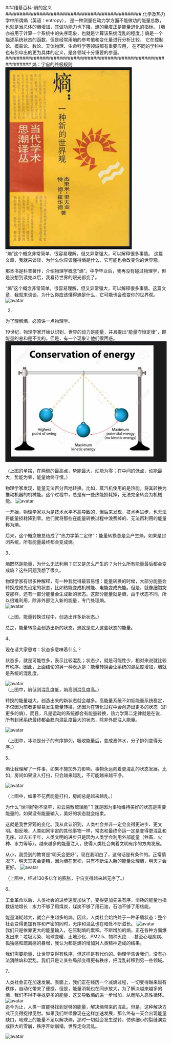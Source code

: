 ###维基百科-熵的定义################################################
化学及热力学中所谓熵（英语：entropy），
是一种测量在动力学方面不能做功的能量总数，也就是当总体的熵增加，其做功能力也下降，熵的量度正是能量退化的指标。
[熵亦被用于计算一个系统中的失序现象，也就是计算该系统混乱的程度。]
熵是一个描述系统状态的函数，但是经常用熵的参考值和变化量进行分析比较，
它在控制论、概率论、数论、天体物理、生命科学等领域都有重要应用，
在不同的学科中也有引申出的更为具体的定义，是各领域十分重要的参量。
#################################################################
熵：宇宙的终极规则  
![avatar](img/书封面.PNG)  
“熵”这个概念非常简单，很容易理解，但又异常强大，可以解释很多事情。
这篇文章，我就来谈谈，为什么你应该懂得熵是什么，它可能也会改变你的世界观。


那本书是科普著作，介绍物理学概念“熵”。中学毕业后，我再没有碰过物理学，但是没想到读完以后，我看待世界的眼光都变了。

“熵”这个概念非常简单，很容易理解，但又异常强大，可以解释很多事情。这篇文章，我就来谈谈，为什么你应该懂得熵是什么，它可能也会改变你的世界观。
![avatar](img/Entropy.PNG)  

2.
为了理解熵，必须讲一点物理学。

19世纪，物理学家开始认识到，世界的动力是能量，并且提出“能量守恒定律”，即能量的总和是不变的。但是，有一个现象让他们很困惑。
![avatar](img/保持能量.PNG)  

（上图的单摆，在两侧的最高点，势能最大，动能为零；在中间的低点，动能最大，势能为零，能量始终守恒。）

物理学家发现，能量无法百分百地转换。比如，蒸汽机使用的是热能，将其转换为推动机器的机械能。这个过程中，总是有一些热能损耗掉，无法完全转变为机械能。
![avatar](img/E.PNG)   

一开始，物理学家以为是技术水平不高导致的，但后来发现，技术再进步，也无法将能量损耗降到零。他们就将那些在能量转换过程中浪费掉的、无法再利用的能量称为熵。

后来，这个概念被总结成了“热力学第二定律”：能量转换总是会产生熵，如果是封闭系统，所有能量最终都会变成熵。

3、

熵既然是能量，为什么无法利用？它又是怎么产生的？为什么所有能量最后都会变成熵？这些问题我想了很久。

物理学家有很多种解释，有一种我觉得最容易懂：能量转换的时候，大部分能量会转换成预先设定的状态，比如热能变成机械能、电能变成光能。但是，就像细胞突变那样，还有一部分能量会生成新的状态。这部分能量就是熵，由于状态不同，所以很难利用，除非外部注入新的能量，专门处理熵。  
![avatar](img/Ordered.PNG)  

（上图，能量转换过程中，创造出许多新状态。）

总之，能量转换会创造出新的状态，熵就是进入这些状态的能量。

4、

现在请大家思考：状态多意味着什么？

状态多，就是可能性多，表示比较混乱；状态少，就是可能性少，相对来说就比较有秩序。因此，上面结论的另一种表达是：能量转换会让系统的混乱度增加，熵就是系统的混乱度。


![avatar](img/LowEntropy.PNG)  
（上图中，熵低则混乱度低，熵高则混乱度高。）

转换的能量越大，创造出来的新状态就会越多。高能量系统不如低能量系统稳定，不仅因为前者更容易发生能量转换，还因为在转化过程中会创造出更多的状态（即更多的熵）。而且，凡是运动的系统都会有能量转换，热力学第二定律就是在说，所有封闭系统最终都会趋向混乱度最大的状态，除非外部注入能量。

![avatar](img/Ice.PNG)  

（上图中，冰块是分子的有序排列，吸收能量后，变成液体水，分子排列变得无序。）

5、

熵让我理解了一件事，如果不施加外力影响，事物永远向着更混乱的状态发展。比如，房间如果没人打扫，只会越来越乱，不可能越来越干净。

![avatar](img/EntropyAndYourBedroom.PNG)  

（上图中，如果不花费能量打扫，房间总是越来越乱。）

为什么“世间好物不坚牢，彩云易散琉璃脆”？就是因为事物维持美好的状态是需要能量的，如果没有能量输入，美好的状态就会结束。

这就是我世界观的变化。我从此认识到，人类社会并非一定会变得更进步、更文明。相反地，人类如同宇宙的其他事物一样，常态和最终命运一定是变得更混乱和无序。过去五千年，人类文明的进步只是因为人类学会利用外部能量（牲畜、火种、水力等等）。越来越多的能量注入，使得人类社会向着文明有序的方向发展。

从小，我受到的教育是“明天会更好”。现在我明白了，这句话是有条件的。正常情况下，明天其实会更糟，因为熵在累积，只有不断注入新的能量处理熵，明天才会更好。
![avatar](img/DawnOfTime.PNG)  

（上图中，经过130多亿年的膨胀，宇宙变得越来越无序了。）

6、

工业革命以后，人类社会的进步速度加快了，变得更加先进有序，消耗的能量也指数级地增长：水力不够了用煤炭，煤炭不够了用石油，石油不够了用核能。

能量消耗越大，就会产生越多的熵。因此，人类社会始终处于一种矛盾状态：整个社会变得更加有序和严密的同时，无序和混乱也在暗处不断滋长。
![avatar](img/Tree.PNG)  
我们只是依靠更大的能量输入，在压制熵的累积。不断增加的熵，正在各种方面爆发出来：垃圾污染、地球变暖、土地沙化、PM2.5、物种灭绝……甚至心理疾病、孤独感和疏离感的暴增，我认为都是熵的增加对人类精神造成的结果。

我们需要能量，让世界变得有秩序，但这样是有代价的。物理学告诉我们，没有办法消除熵和混乱，我们只是让某些局部变得更有秩序，把混乱转移到另一些领域。

7、

人类社会正在加速发展。表面上，我们正在经历一个减熵过程，一切变得越来越有秩序，自动化带来了便捷。但是，能量消耗也在同步放大，为了解决越来越多的熵，我们不得不寻找更多的能量，这又导致熵的进一步增加，从而陷入恶性循环。  
![avatar](img/Country.PNG)  
迄今为止，人类一直能够找到足够的能量，解决熵带来的混乱。但是，这种解决方式正变得捉襟见肘。如果我们继续像现在这样加速发展，那么终有一天会出现能量缺口，地球上的能量不足以解决熵，那时一切就会发生逆转，仿佛细小的裂缝演变成巨大的雪崩，秩序开始崩塌，世界走向混乱。  

![avatar](img/Debris.PNG)  
